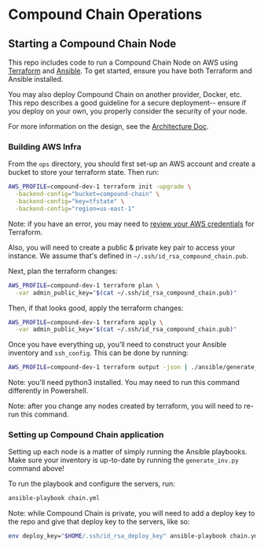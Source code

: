 
# Compound Chain Operations

## Starting a Compound Chain Node

This repo includes code to run a Compound Chain Node on AWS using [Terraform](https://www.terraform.io/) and [Ansible](https://www.ansible.com/). To get started, ensure you have both Terraform and Ansible installed.

You may also deploy Compound Chain on another provider, Docker, etc. This repo describes a good guideline for a secure deployment-- ensure if you deploy on your own, you properly consider the security of your node.

For more information on the design, see the [Architecture Doc](./ARCHITECTURE.md).

### Building AWS Infra

From the `ops` directory, you should first set-up an AWS account and create a bucket to store your terraform state. Then run:

```sh
AWS_PROFILE=compound-dev-1 terraform init -upgrade \
  -backend-config="bucket=compound-chain" \
  -backend-config="key=tfstate" \
  -backend-config="region=us-east-1"
```

Note: if you have an error, you may need to [review your AWS credentials](https://registry.terraform.io/providers/hashicorp/aws/latest/docs#authentication) for Terraform.

Also, you will need to create a public & private key pair to access your instance. We assume that's defined in `~/.ssh/id_rsa_compound_chain.pub`.

Next, plan the terraform changes:

```sh
AWS_PROFILE=compound-dev-1 terraform plan \
  -var admin_public_key="$(cat ~/.ssh/id_rsa_compound_chain.pub)"
```

Then, if that looks good, apply the terraform changes:

```sh
AWS_PROFILE=compound-dev-1 terraform apply \
  -var admin_public_key="$(cat ~/.ssh/id_rsa_compound_chain.pub)"
```

Once you have everything up, you'll need to construct your Ansible inventory and `ssh_config`. This can be done by running:

```sh
AWS_PROFILE=compound-dev-1 terraform output -json | ./ansible/generate_inv.py
```

Note: you'll need python3 installed. You may need to run this command differently in Powershell.

Note: after you change any nodes created by terraform, you will need to re-run this command.

### Setting up Compound Chain application

Setting up each node is a matter of simply running the Ansible playbooks. Make sure your inventory is up-to-date by running the `generate_inv.py` command above!

To run the playbook and configure the servers, run:

```sh
ansible-playbook chain.yml
```

Note: while Compound Chain is private, you will need to add a deploy key to the repo and give that deploy key to the servers, like so:

```sh
env deploy_key="$HOME/.ssh/id_rsa_deploy_key" ansible-playbook chain.yml
```
